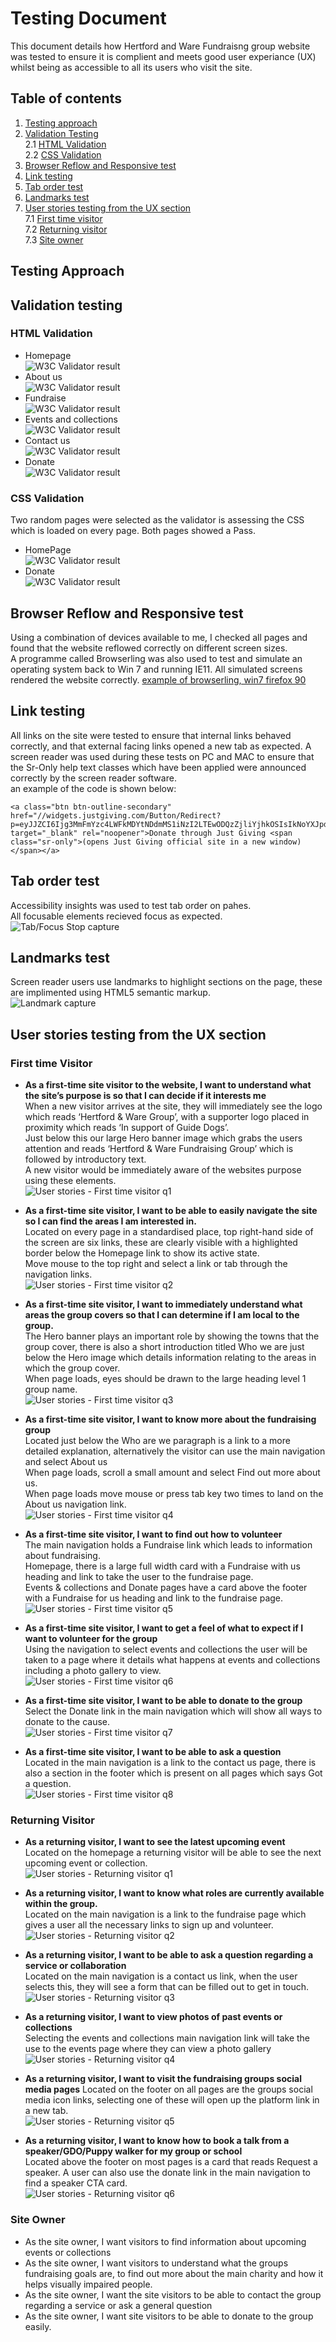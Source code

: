 # Testing Document

This document details how Hertford and Ware Fundraisng group website was tested to ensure it is complient and meets good user experiance (UX) whilst being as accessible to all its users who visit the site.

## Table of contents

1. [Testing approach](#testing-approach)  
2. [Validation Testing](#validation-testing)  
    2.1 [HTML Validation](#html-validation)  
    2.2 [CSS Validation](#css-validation)  
3. [Browser Reflow and Responsive test](#browser-reflow-and-responsive-test)  
4. [Link testing](#link-testing)  
5. [Tab order test](#tab-order-test)  
6. [Landmarks test](#landmarks-test)  
7. [User stories testing from the UX section](#user-stories-testing-from-the-ux-section)  
    7.1 [First time visitor](#first-time-visitor)  
    7.2 [Returning visitor](#returning-visitor)  
    7.3 [Site owner](#site-owner)  




## Testing Approach

## Validation testing
### HTML Validation
-  Homepage  
    ![W3C Validator result](testing-images/validation-html-homepage.png)  
-  About us  
    ![W3C Validator result](testing-images/validation-html-about.png)
-  Fundraise  
    ![W3C Validator result](testing-images/validation-html-fundraise.png)
-  Events and collections  
    ![W3C Validator result](testing-images/validation-html-events-and-collections.png)
-  Contact us  
    ![W3C Validator result](testing-images/validation-html-contact-us.png)
-  Donate  
    ![W3C Validator result](testing-images/validation-html-donate.png)
### CSS Validation
Two random pages were selected as the validator is assessing the CSS which is loaded on every page.
Both pages showed a Pass.
-  HomePage  
    ![W3C Validator result](testing-images/validation-css-homepage.png)
-  Donate  
    ![W3C Validator result](testing-images/validation-css-homepage.png)  

## Browser Reflow and Responsive test
Using a combination of devices available to me, I checked all pages and found that the website reflowed correctly on different screen sizes.  
A programme called Browserling was also used to test and simulate an operating system back to Win 7 and running IE11.
All simulated screens rendered the website correctly. [example of browserling, win7 firefox 90](https://www.browserling.com/browse/win7/firefox90/https://jhodgkins.github.io/MSP1-Fundraising-Group/index.html 
)  
## Link testing
All links on the site were tested to ensure that internal links behaved correctly, and that external facing links opened a new tab as expected.
A screen reader was used during these tests on PC and MAC to ensure that the Sr-Only help text classes which have been applied were announced correctly by the screen reader software.  
an example of the code is shown below:  
```
<a class="btn btn-outline-secondary" href="//widgets.justgiving.com/Button/Redirect?p=eyJJZCI6Ijg3MmFmYzc4LWFkMDYtNDdmMS1iNzI2LTEwODQzZjliYjhkOSIsIkNoYXJpdHlJZCI6MjI2MSwiU2l6ZSI6InMiLCJSZWZlcmVuY2UiOiIiLCJUeXBlIjoiRG9uYXRlIn0=" target="_blank" rel="noopener">Donate through Just Giving <span class="sr-only">(opens Just Giving official site in a new window)</span></a>
```
## Tab order test
Accessibility insights was used to test tab order on pahes.  
All focusable elements recieved focus as expected.  
![Tab/Focus Stop capture](testing-images/tabstop-screencapture.png)

## Landmarks test
Screen reader users use landmarks to highlight sections on the page, these are implimented using HTML5 semantic markup.  
![Landmark capture](testing-images/landmark-regions-screencapture.png)  

## User stories testing from the UX section

### First time Visitor

-  __As a first-time site visitor to the website, I want to understand what the site’s purpose is so that I can decide if it interests me__  
When a new visitor arrives at the site, they will immediately see the logo which reads ‘Hertford & Ware Group’, with a supporter logo placed in proximity which reads ‘In support of Guide Dogs’.  
Just below this our large Hero banner image which grabs the users attention and reads ‘Hertford & Ware Fundraising Group’ which is followed by introductory text.  
A new visitor would be immediately aware of the websites purpose using these elements.  
![User stories - First time visitor q1](testing-images/testimage-hero.png)  

-  __As a first-time site visitor, I want to be able to easily navigate the site so I can find the areas I am interested in.__  
Located on every page in a standardised place, top right-hand side of the screen are six links, these are clearly visible with a highlighted border below the Homepage link to show its active state.  
Move mouse to the top right and select a link or tab through the navigation links.  
![User stories - First time visitor q2](testing-images/testimage-navigation.png)  

-  __As a first-time site visitor, I want to immediately understand what areas the group covers so that I can determine if I am local to the group.__  
The Hero banner plays an important role by showing the towns that the group cover, there is also a short introduction titled Who we are just below the Hero image which details information relating to the areas in which the group cover.  
When page loads, eyes should be drawn to the large heading level 1 group name.  
![User stories - First time visitor q3](testing-images/testimage-hero.png)  

-  __As a first-time site visitor, I want to know more about the fundraising group__  
Located just below the Who are we paragraph is a link to a more detailed explanation, alternatively the visitor can use the main navigation and select About us  
When page loads, scroll a small amount and select Find out more about us.  
When page loads move mouse or press tab key two times to land on the About us navigation link.  
![User stories - First time visitor q4](testing-images/testimage-who-we-are.png)  

-  __As a first-time site visitor, I want to find out how to volunteer__  
The main navigation holds a Fundraise link which leads to information about fundraising.  
Homepage, there is a large full width card with a Fundraise with us heading and link to take the user to the fundraise page.  
Events & collections and Donate pages have a card above the footer with a Fundraise for us heading and link to the fundraise page.  
![User stories - First time visitor q5](testing-images/testimage-fundraise-with-us.png)  

-  __As a first-time site visitor, I want to get a feel of what to expect if I want to volunteer for the group__  
Using the navigation to select events and collections the user will be taken to a page where it details what happens at events and collections including a photo gallery to view.  
![User stories - First time visitor q6](testing-images/testimage-fundraise-page.png)  

-  __As a first-time site visitor, I want to be able to donate to the group__  
Select the Donate link in the main navigation which will show all ways to donate to the cause.  
![User stories - First time visitor q7](testing-images/testimage-donate-page.png)  
 
-  __As a first-time site visitor, I want to be able to ask a question__  
Located in the main navigation is a link to the contact us page, there is also a section in the footer which is present on all pages which says Got a question.  
![User stories - First time visitor q8](testing-images/testimage-got-a-question.png)  

### Returning Visitor

-  __As a returning visitor, I want to see the latest upcoming event__  
Located on the homepage a returning visitor will be able to see the next upcoming event or collection.  
![User stories - Returning visitor q1](testing-images/testimage-upcoming-event.png)  

-  __As a returning visitor, I want to know what roles are currently available within the group.__  
Located on the main navigation is a link to the fundraise page which gives a user all the necessary links to sign up and volunteer.  
![User stories - Returning visitor q2](testing-images/testimage-fundraise-page.png)  

-  __As a returning visitor, I want to be able to ask a question regarding a service or collaboration__  
Located on the main navigation is a contact us link, when the user selects this, they will see a form that can be filled out to get in touch.  
![User stories - Returning visitor q3](testing-images/testimage-contact-form.png)  

-  __As a returning visitor, I want to view photos of past events or collections__  
Selecting the events and collections main navigation link will take the use to the events page where they can view a photo gallery  
![User stories - Returning visitor q4](testing-images/testimage-gallery.png)  

-  __As a returning visitor, I want to visit the fundraising groups social media pages__
Located on the footer on all pages are the groups social media icon links, selecting one of these will open up the platform link in a new tab.  
![User stories - Returning visitor q5](testing-images/testimage-social-media.png)  

-  __As a returning visitor, I want to know how to book a talk from a speaker/GDO/Puppy walker for my group or school__  
Located above the footer on most pages is a card that reads Request a speaker.
A user can also use the donate link in the main navigation to find a speaker CTA card.  
![User stories - Returning visitor q6](testing-images/testimage-speaker.png)  

### Site Owner
-  As the site owner, I want visitors to find information about upcoming events or collections
-  As the site owner, I want visitors to understand what the groups fundraising goals are, to find out more about the main charity and how it helps visually impaired people.
-  As the site owner, I want the site visitors to be able to contact the group regarding a service or ask a general question  
-  As the site owner, I want site visitors to be able to donate to the group easily.

